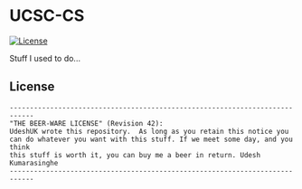 # UCSC-CS

[![License](https://img.shields.io/badge/color-Beerware-blue.svg)](https://en.wikipedia.org/wiki/Beerware)

Stuff I used to do...

License
-------

```
----------------------------------------------------------------------------
"THE BEER-WARE LICENSE" (Revision 42):
UdeshUK wrote this repository.  As long as you retain this notice you
can do whatever you want with this stuff. If we meet some day, and you think
this stuff is worth it, you can buy me a beer in return. Udesh Kumarasinghe  
----------------------------------------------------------------------------

```

[3]: https://github.com/UdeshUK/UCSC-CS/blob/master/LICENSE.txt


